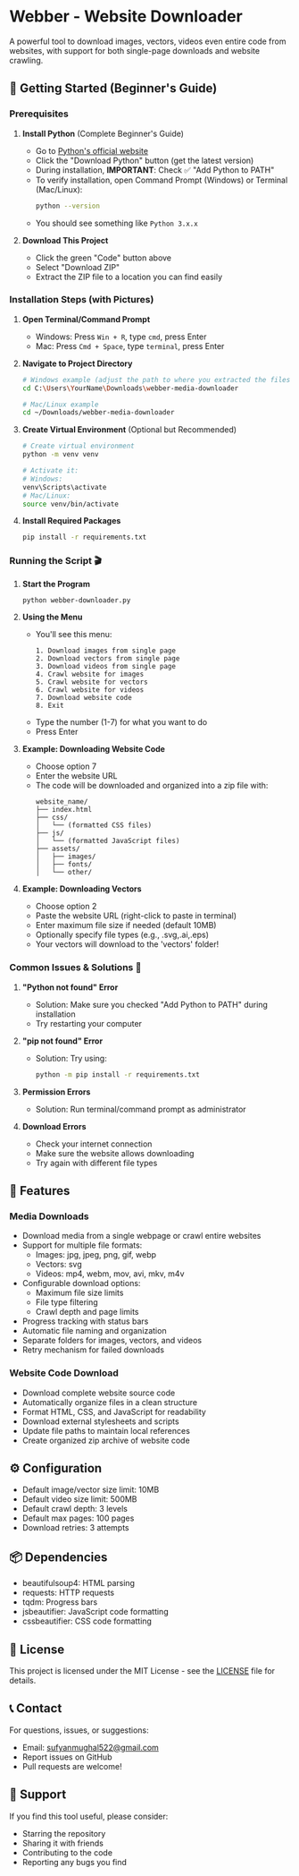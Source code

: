 # Webber - Website Downloader

A powerful tool to download images, vectors, videos even entire code from websites, with support for both single-page downloads and website crawling.

## 🚀 Getting Started (Beginner's Guide)

### Prerequisites

1. **Install Python** (Complete Beginner's Guide)
   - Go to [Python's official website](https://www.python.org/downloads/)
   - Click the "Download Python" button (get the latest version)
   - During installation, **IMPORTANT**: Check ✅ "Add Python to PATH"
   - To verify installation, open Command Prompt (Windows) or Terminal (Mac/Linux):
     ```bash
     python --version
     ```
   - You should see something like `Python 3.x.x`

2. **Download This Project**
   - Click the green "Code" button above
   - Select "Download ZIP"
   - Extract the ZIP file to a location you can find easily

### Installation Steps (with Pictures)

1. **Open Terminal/Command Prompt**
   - Windows: Press `Win + R`, type `cmd`, press Enter
   - Mac: Press `Cmd + Space`, type `terminal`, press Enter

2. **Navigate to Project Directory**
   ```bash
   # Windows example (adjust the path to where you extracted the files)
   cd C:\Users\YourName\Downloads\webber-media-downloader
   
   # Mac/Linux example
   cd ~/Downloads/webber-media-downloader
   ```

3. **Create Virtual Environment** (Optional but Recommended)
   ```bash
   # Create virtual environment
   python -m venv venv
   
   # Activate it:
   # Windows:
   venv\Scripts\activate
   # Mac/Linux:
   source venv/bin/activate
   ```

4. **Install Required Packages**
   ```bash
   pip install -r requirements.txt
   ```

### Running the Script 🎬

1. **Start the Program**
   ```bash
   python webber-downloader.py
   ```

2. **Using the Menu**
   - You'll see this menu:
     ```
     1. Download images from single page
     2. Download vectors from single page
     3. Download videos from single page
     4. Crawl website for images
     5. Crawl website for vectors
     6. Crawl website for videos
     7. Download website code
     8. Exit
     ```
   - Type the number (1-7) for what you want to do
   - Press Enter

3. **Example: Downloading Website Code**
   - Choose option 7
   - Enter the website URL
   - The code will be downloaded and organized into a zip file with:
     ```
     website_name/
     ├── index.html
     ├── css/
     │   └── (formatted CSS files)
     ├── js/
     │   └── (formatted JavaScript files)
     ├── assets/
     │   ├── images/
     │   ├── fonts/
     │   └── other/
     ```

4. **Example: Downloading Vectors**
   - Choose option 2
   - Paste the website URL (right-click to paste in terminal)
   - Enter maximum file size if needed (default 10MB)
   - Optionally specify file types (e.g., .svg,.ai,.eps)
   - Your vectors will download to the 'vectors' folder!

### Common Issues & Solutions 🔧

1. **"Python not found" Error**
   - Solution: Make sure you checked "Add Python to PATH" during installation
   - Try restarting your computer

2. **"pip not found" Error**
   - Solution: Try using:
     ```bash
     python -m pip install -r requirements.txt
     ```

3. **Permission Errors**
   - Solution: Run terminal/command prompt as administrator

4. **Download Errors**
   - Check your internet connection
   - Make sure the website allows downloading
   - Try again with different file types

## 🎯 Features

### Media Downloads

- Download media from a single webpage or crawl entire websites
- Support for multiple file formats:
  - Images: jpg, jpeg, png, gif, webp
  - Vectors: svg
  - Videos: mp4, webm, mov, avi, mkv, m4v
- Configurable download options:
  - Maximum file size limits
  - File type filtering
  - Crawl depth and page limits
- Progress tracking with status bars
- Automatic file naming and organization
- Separate folders for images, vectors, and videos
- Retry mechanism for failed downloads

### Website Code Download
- Download complete website source code
- Automatically organize files in a clean structure
- Format HTML, CSS, and JavaScript for readability
- Download external stylesheets and scripts
- Update file paths to maintain local references
- Create organized zip archive of website code

## ⚙️ Configuration

- Default image/vector size limit: 10MB
- Default video size limit: 500MB
- Default crawl depth: 3 levels
- Default max pages: 100 pages
- Download retries: 3 attempts

## 📦 Dependencies

- beautifulsoup4: HTML parsing
- requests: HTTP requests
- tqdm: Progress bars
- jsbeautifier: JavaScript code formatting
- cssbeautifier: CSS code formatting

## 📄 License

This project is licensed under the MIT License - see the [LICENSE](LICENSE) file for details.

## 📞 Contact

For questions, issues, or suggestions:
- Email: sufyanmughal522@gmail.com
- Report issues on GitHub
- Pull requests are welcome!

## 🙏 Support

If you find this tool useful, please consider:
- Starring the repository
- Sharing it with friends
- Contributing to the code
- Reporting any bugs you find

